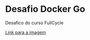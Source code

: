 # Desafio Docker Go

Desafico do curso FullCycle

[Link para a imagem](https://hub.docker.com/repository/docker/mlsiqueira/desafiogo)
